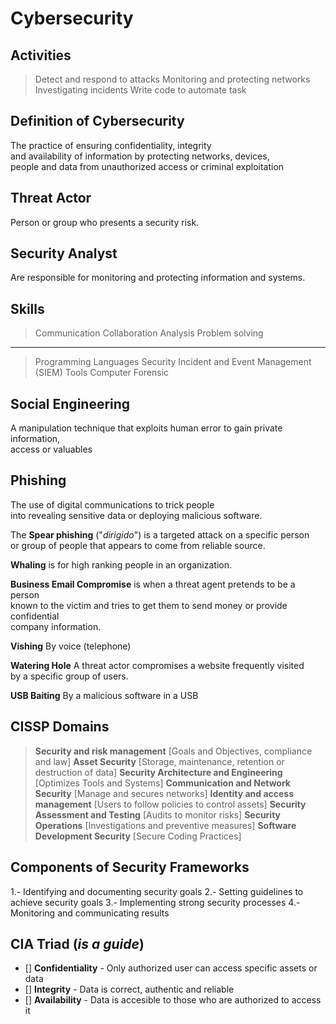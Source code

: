 # Cybersecurity

## Activities

> Detect and respond to attacks
> Monitoring and protecting networks
> Investigating incidents
> Write code to automate task

## Definition of Cybersecurity

The practice of ensuring confidentiality, integrity <br/>
and availability of information by protecting networks, devices, <br/>
people and data from unauthorized access or criminal exploitation <br/>

## Threat Actor

Person or group who presents a security risk.

## Security Analyst

Are responsible for monitoring and protecting information and systems.

## Skills

> Communication
> Collaboration
> Analysis
> Problem solving

---

> Programming Languages
> Security Incident and Event Management (SIEM) Tools
> Computer Forensic

## Social Engineering

A manipulation technique that exploits human error to gain private information, <br/>
access or valuables <br/>

## Phishing

The use of digital communications to trick people <br/>
into revealing sensitive data or deploying malicious software. <br/>

The __Spear phishing__ ("_dirigido_") is a targeted attack on a specific person <br/>
or group of people that appears to come from reliable source. <br/>

__Whaling__ is for high ranking people in an organization. <br/>

__Business Email Compromise__ is when a threat agent pretends to be a person <br/>
known to the victim and tries to get them to send money or provide confidential <br/>
company information. <br/>

__Vishing__ By voice (telephone)

__Watering Hole__ A threat actor compromises a website frequently visited <br/>
by a specific group of users. <br/>

__USB Baiting__ By a malicious software in a USB

## CISSP Domains

> __Security and risk management__ [Goals and Objectives, compliance and law]
> __Asset Security__ [Storage, maintenance, retention or destruction of data]
> __Security Architecture and Engineering__ [Optimizes Tools and Systems]
> __Communication and Network Security__ [Manage and secures networks]
> __Identity and access management__ [Users to follow policies to control assets]
> __Security Assessment and Testing__ [Audits to monitor risks]
> __Security Operations__ [Investigations and preventive measures]
> __Software Development Security__ [Secure Coding Practices]

## Components of Security Frameworks

1.- Identifying and documenting security goals
2.- Setting guidelines to achieve security goals
3.- Implementing strong security processes
4.- Monitoring and communicating results

## CIA Triad (_is a guide_)

- [] __Confidentiality__ - Only authorized user can access specific assets or data
- [] __Integrity__ - Data is correct, authentic and reliable
- [] __Availability__ - Data is accesible to those who are authorized to access it





